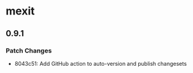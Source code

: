 # mexit

## 0.9.1

### Patch Changes

- 8043c51: Add GitHub action to auto-version and publish changesets
